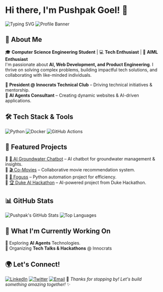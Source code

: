 # Hi there, I'm Pushpak Goel! 👋
![Typing SVG](https://readme-typing-svg.herokuapp.com?font=Fira+Code&pause=800&color=F75C7E&width=435&lines=Artificial+Intelligence;Machine+Learning;AI+Agents)
![Profile Banner](https://your-banner-image-url.com)

## 🚀 About Me

🎓 **Computer Science Engineering Student** | 💻 **Tech Enthusiast** | 🚀 **AIML Enthusiast**  
I'm passionate about **AI, Web Development, and Product Engineering**. I thrive on solving complex problems, building impactful tech solutions, and collaborating with like-minded individuals.  

🔹 **President @ Innocrats Technical Club** – Driving technical initiatives & mentorship.  
🔹 **AI Agents Consultant** – Creating dynamic websites & AI-driven applications.

## 🛠️ Tech Stack & Tools

![Python](https://img.shields.io/badge/Python-3776AB?style=for-the-badge&logo=python&logoColor=white)
![Docker](https://img.shields.io/badge/Docker-2496ED?style=for-the-badge&logo=docker&logoColor=white)
![GitHub Actions](https://img.shields.io/badge/GitHub_Actions-2088FF?style=for-the-badge&logo=github-actions&logoColor=white)

## 📌 Featured Projects

🔹 [🚰 AI Groundwater Chatbot](https://github.com/pushpakgoel621/ai-groundwater-chatbot) – AI chatbot for groundwater management & insights.  
🔹 [🎬 Co-Movies](https://github.com/pushpakgoel621/co-movies) – Collaborative movie recommendation system.  
🔹 [🤖 Foguss](https://github.com/pushpakgoel621/foguss) – Python automation project for efficiency.  
🔹 [🏆 Duke AI Hackathon](https://github.com/pushpakgoel621/Duke-Generative-AI-Hackathon) – AI-powered project from Duke Hackathon.  

## 📊 GitHub Stats

![Pushpak's GitHub Stats](https://github-readme-stats.vercel.app/api?username=pushpakgoel621&show_icons=true&theme=radical)
![Top Languages](https://github-readme-stats.vercel.app/api/top-langs/?username=pushpakgoel621&layout=compact&theme=radical)

## 🎯 What I'm Currently Working On

🔹 Exploring **AI Agents** Technologies.  
🔹 Organizing **Tech Talks & Hackathons** @ Innocrats  

## 🌍 Let's Connect!

[![LinkedIn](https://img.shields.io/badge/LinkedIn-PushpakGoyal-blue?style=for-the-badge&logo=linkedin)](https://www.linkedin.com/in/pushpakgoel) 
[![Twitter](https://img.shields.io/badge/Twitter-PushpakGoel621-blue?style=for-the-badge&logo=twitter)](https://twitter.com/pushpakgoel621) 
[![Email](https://img.shields.io/badge/Email-PushpakGoel621%40gmail.com-red?style=for-the-badge&logo=gmail)](mailto:pushpakgoel621@gmail.com) 
🚀 _Thanks for stopping by! Let's build something amazing together!_ ✨


<!---
pushpakgoel621/pushpakgoel621 is a ✨ special ✨ repository because its `README.md` (this file) appears on your GitHub profile.
You can click the Preview link to take a look at your changes.
--->
